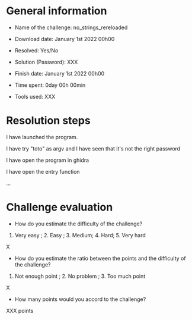 # General information

- Name of the challenge: no_strings_rereloaded

- Download date: January 1st 2022 00h00
- Resolved: Yes/No

- Solution (Password): XXX
- Finish date: January 1st 2022 00h00
- Time spent: 0day 00h 00min

- Tools used: XXX

# Resolution steps

I have launched the program.

I have try "toto" as argv and I have seen that it's not the right password

I have open the program in ghidra

I have open the entry function

...

# Challenge evaluation

- How do you estimate the difficulty of the challenge?
1. Very easy  ; 2. Easy ; 3. Medium; 4. Hard; 5. Very hard

X

- How do you estimate the ratio between the points and the difficulty of the challenge?
1. Not enough point ; 2. No problem ; 3. Too much point

X

- How many points would you accord to the challenge?

XXX points
